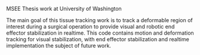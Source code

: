 MSEE Thesis work at University of Washington

The main goal of this tissue tracking work is to track a deformable region 
of interest during a surgical operation to provide visual and robotic end effector 
stabilization in realtime. This code contains motion and deformation tracking for 
visual stabilization, with end effector stabilization and realtime implementation 
the subject of future work. 